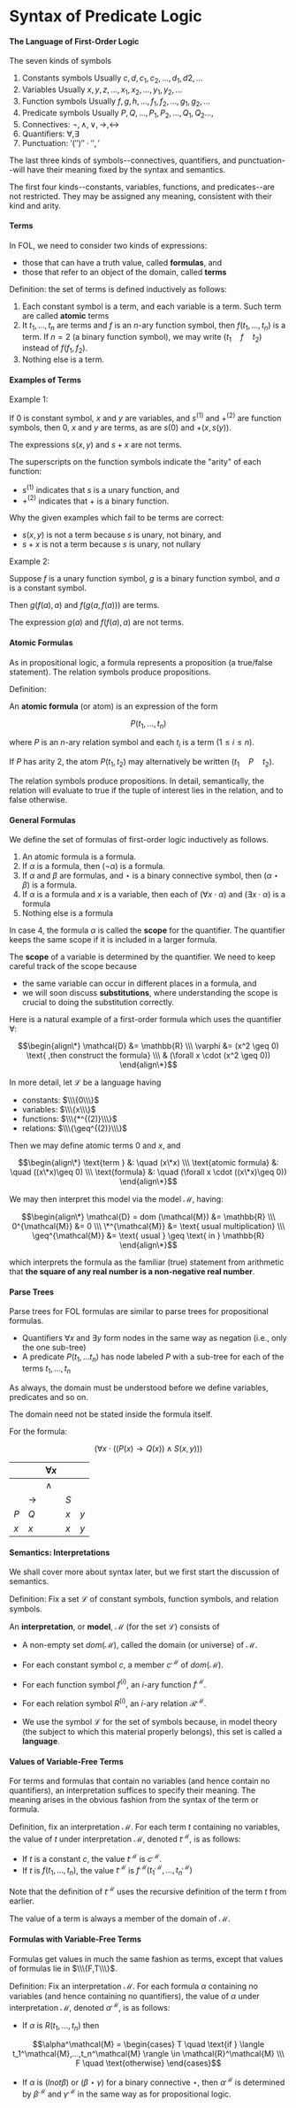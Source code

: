 # Syntax of Predicate Logic

#### The Language of First-Order Logic

The seven kinds of symbols

1.	Constants symbols
	Usually $c,d,c_1,c_2,...,d_1,d2,...$
2.	Variables
	Usually $x,y,z,...,x_1,x_2,...,y_1,y_2,...$
3.	Function symbols
	Usually $f,g,h,...,f_1,f_2,...,g_1,g_2,...$
4.	Predicate symbols
	Usually $P,Q,...,P_1,P_2,...,Q_1,Q_2...,$
5.	Connectives:
	$\lnot, \land, \lor, \rightarrow, \leftrightarrow$
6.	Quantifiers:
	$\forall, \exists$
7.	Punctuation:
	$'(' ')' '\cdot' ','$

The last three kinds of symbols--connectives, quantifiers, and punctuation--will have their meaning fixed by the syntax and semantics.

The first four kinds--constants, variables, functions, and predicates--are not restricted. They may be assigned any meaning, consistent with their kind and arity.

#### Terms

In FOL, we need to consider two kinds of expressions:

*	those that can have a truth value, called **formulas**, and
*	those that refer to an object of the domain, called **terms**

Definition: the set of terms is defined inductively as follows:

1.	Each constant symbol is a term, and each variable is a term.
	Such term are called **atomic** terms
2.	It $t_1,...,t_n$ are terms and $f$ is an $n$-ary function symbol, then $f(t_1,...,t_n)$ is a term. If $n=2$ (a binary function symbol), we may write $(t_1 \quad f \quad t_2)$ instead of $f(f_1,f_2)$.
3.	Nothing else is a term.

#### Examples of Terms

Example 1:

If 0 is constant symbol, $x$ and $y$ are variables, and $s^{(1)}$ and $+^{(2)}$ are function symbols, then 0, $x$ and $y$ are terms, as are $s(0)$ and $+(x, s(y))$.

The expressions $s(x,y)$ and $s+x$ are not terms.

The superscripts on the function symbols indicate the "arity" of each function:

*	$s^{(1)}$ indicates that $s$ is a unary function, and
*	$+^{(2)}$ indicates that $+$ is a binary function.

Why the given examples which fail to be terms are correct:

*	$s(x,y)$ is not a term because $s$ is unary, not binary, and
*	$s+x$ is not a term because $s$ is unary, not nullary

Example 2:

Suppose $f$ is a unary function symbol, $g$ is a binary function symbol, and $a$ is a constant symbol.

Then $g(f(a),a)$ and $f(g(a, f(a)))$ are terms.

The expression $g(a)$ and $f(f(a), a)$ are not terms.

#### Atomic Formulas

As in propositional logic, a formula represents a proposition (a true/false statement). The relation symbols produce propositions.

Definition:

An **atomic formula** (or atom) is an expression of the form

$$P(t_1,...,t_n)$$

where $P$ is an $n$-ary relation symbol and each $t_i$ is a term $(1\leq i\leq n)$.

If $P$ has arity 2, the atom $P(t_1, t_2)$ may alternatively be written  $(t_1 \quad P \quad t_2)$.

The relation symbols produce propositions. In detail, semantically, the relation will evaluate to true if the tuple of interest lies in the relation, and to false otherwise.

#### General Formulas

We define the set of formulas of first-order logic inductively as follows.

1.	An atomic formula is a formula.
2.	If $\alpha$ is a formula, then $(\lnot \alpha)$ is a formula.
3.	If $\alpha$ and $\beta$ are formulas, and $\star$ is a binary connective symbol, then $(\alpha \star \beta)$ is a formula.
4.	If $\alpha$ is a formula and $x$ is a variable, then each of $(\forall x \cdot \alpha)$ and $(\exists x \cdot \alpha)$ is a formula
5.	Nothing else is a formula

In case 4, the formula $\alpha$ is called the **scope** for the quantifier. The quantifier keeps the same scope if it is included in a larger formula.

The **scope** of a variable is determined by the quantifier. We need to keep careful track of the scope because

*	the same variable can occur in different places in a formula, and
*	we will soon discuss **substitutions**, where understanding the scope is crucial to doing the substitution correctly.

Here is a natural example of a first-order formula which uses the quantifier $\forall$:

$$\begin{align\*}
\mathcal{D} &= \mathbb{R} \\\
\varphi &=  (x^2 \geq 0) \text{ ,then construct the formula} \\\
& (\forall x \cdot (x^2 \geq 0))
\end{align\*}$$

In more detail, let $\mathcal{L}$ be a language having

*	constants: $\\\{0\\\}$
*	variables: $\\\{x\\\}$
*	functions: $\\\{*^{(2)}\\\}$
*	relations: $\\\{\geq^{(2)}\\\}$

Then we may define atomic terms $0$ and $x$, and

$$\begin{align\*}
\text{term } &: \quad (x\*x) \\\
\text{atomic formula} &: \quad ((x\*x)\geq 0) \\\
\text{formula} &: \quad (\forall x \cdot ((x\*x)\geq 0))
\end{align\*}$$

We may then interpret this model via the model $\mathcal{M}$, having:

$$\begin{align\*}
\mathcal{D} = dom (\mathcal{M}) &= \mathbb{R} \\\
0^{\mathcal{M}} &= 0 \\\
\*^{\mathcal{M}} &= \text{ usual multiplication} \\\
\geq^{\mathcal{M}} &= \text{ usual } \geq \text{ in } \mathbb{R}
\end{align\*}$$

which interprets the formula as the familiar (true) statement from arithmetic that **the square of any real number is a non-negative real number**.

#### Parse Trees

Parse trees for FOL formulas are similar to parse trees for propositional formulas.

*	Quantifiers $\forall x$ and $\exists y$ form nodes in the same way as negation (i.e., only the one sub-tree)
*	A predicate $P(t_1,...t_n)$ has node labeled $P$ with a sub-tree for each of the terms $t_1,...,t_n$

As always, the domain must be understood before we define variables, predicates and so on.

The domain need not be stated inside the formula itself.

For the formula:

$$
\left(
\forall x \cdot
	\left(\left(
		P(x) \rightarrow Q(x)
	\right)
		\land S(x,y)
	\right)
\right)
$$

|   |   | $\forall x$   |   |   |
|---|---|---|---|---|
| | | $\land$ | | |
| | $\rightarrow$ | | $S$ |
| $P$ | $Q$ || $x$ | $y$ |
| $x$ | $x$ || $x$ | $y$ |

#### Semantics: Interpretations

We shall cover more about syntax later, but we first start the discussion of semantics.

Definition: Fix a set $\mathcal{L}$ of constant symbols, function symbols, and relation symbols.

An **interpretation**, or **model**, $\mathcal{M}$ (for the set $\mathcal{L}$) consists of

*	A non-empty set $dom(\mathcal{M})$, called the domain (or universe) of $\mathcal{M}$.
*	For each constant symbol $c$, a member $c^\mathcal{M}$ of $dom(\mathcal{M})$.
*	For each function symbol $f^{(i)}$, an $i$-ary function $f^\mathcal{M}$.
*	For each relation symbol $R^{(i)}$, an $i$-ary relation $\mathcal{R}^{\mathcal{M}}$.

*	We use the symbol $\mathcal{L}$ for the set of symbols because, in model theory (the subject to which this material properly belongs), this set is called a **language**.

#### Values of Variable-Free Terms

For terms and formulas that contain no variables (and hence contain no quantifiers), an interpretation suffices to specify their meaning. The meaning arises in the obvious fashion from the syntax of the term or formula.

Definition, fix an interpretation $\mathcal{M}$. For each term $t$ containing no variables, the value of $t$ under interpretation $\mathcal{M}$, denoted $t^{\mathcal{M}}$, is as follows:

*	If $t$ is a constant $c$, the value $t^{\mathcal{M}}$ is $c^\mathcal{M}$.
*	If $t$ is $f(t_1,...,t_n)$, the value $t^\mathcal{M}$ is $f^\mathcal{M}(t_1^\mathcal{M},...,t_n^\mathcal{M})$

Note that the definition of $t^\mathcal{M}$ uses the recursive definition of the term $t$ from earlier.

The value of a term is always a member of the domain of $\mathcal{M}$.

#### Formulas with Variable-Free Terms

Formulas get values in much the same fashion as terms, except that values of formulas lie in $\\\{F,T\\\}$.

Definition: Fix an interpretation $\mathcal{M}$. For each formula $\alpha$ containing no variables (and hence containing no quantifiers), the value of $\alpha$ under interpretation $\mathcal{M}$, denoted $\alpha^\mathcal{M}$, is as follows:

*	If $\alpha$ is $R(t_1,...,t_n)$ then

$$\alpha^\mathcal{M} =
\begin{cases}
T \quad \text{if } \langle t_1^\mathcal{M},...,t_n^\mathcal{M} \rangle \in \mathcal{R}^\mathcal{M} \\\
F \quad \text{otherwise}
\end{cases}$$

*	If $\alpha$ is $(lnot \beta)$ or $(\beta \star \gamma)$ for a binary connective $\star$, then $\alpha^\mathcal{M}$ is determined by $\beta^\mathcal{M}$ and $\gamma^\mathcal{M}$ in the same way as for propositional logic.

